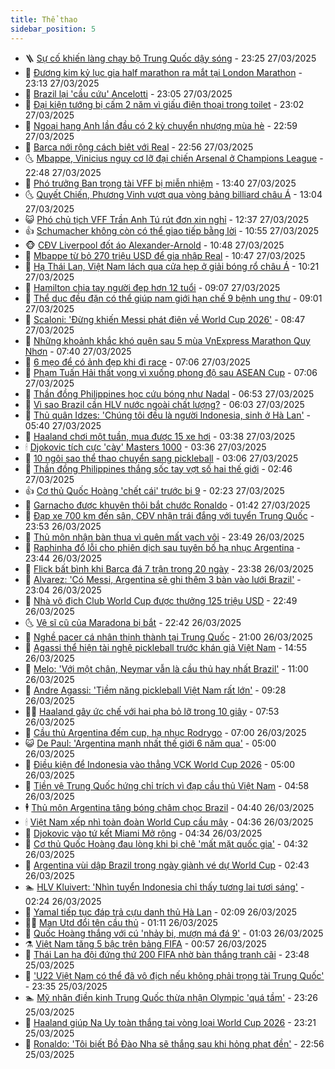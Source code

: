 ```yaml
---
title: Thể thao
sidebar_position: 5
---
```


<!-- vnexpress-the-thao:START -->
- 🪜 [Sự cố khiến làng chạy bộ Trung Quốc dậy sóng](https://vnexpress.net/su-co-khien-lang-chay-bo-trung-quoc-day-song-4866745.html) - 23:25 27/03/2025
- 🦩 [Đương kim kỷ lục gia half marathon ra mắt tại London Marathon](https://vnexpress.net/duong-kim-ky-luc-gia-half-marathon-ra-mat-tai-london-marathon-4866806.html) - 23:13 27/03/2025
- 🧰 [Brazil lại &#39;cầu cứu&#39; Ancelotti](https://vnexpress.net/brazil-lai-cau-cuu-ancelotti-4866809.html) - 23:05 27/03/2025
- 🤗 [Đại kiện tướng bị cấm 2 năm vì giấu điện thoại trong toilet](https://vnexpress.net/dai-kien-tuong-bi-cam-2-nam-vi-giau-dien-thoai-trong-toilet-4866795.html) - 23:02 27/03/2025
- 🥳 [Ngoại hạng Anh lần đầu có 2 kỳ chuyển nhượng mùa hè](https://vnexpress.net/ngoai-hang-anh-lan-dau-co-2-ky-chuyen-nhuong-mua-he-4866808.html) - 22:59 27/03/2025
- 🦣 [Barca nới rộng cách biệt với Real](https://vnexpress.net/barca-noi-rong-cach-biet-voi-real-4866811.html) - 22:56 27/03/2025
- 🌜 [Mbappe, Vinicius nguy cơ lỡ đại chiến Arsenal ở Champions League](https://vnexpress.net/mbappe-vinicius-nguy-co-lo-dai-chien-arsenal-o-champions-league-4866807.html) - 22:48 27/03/2025
- 🫶 [Phó trưởng Ban trọng tài VFF bị miễn nhiệm](https://vnexpress.net/pho-truong-ban-trong-tai-vff-bi-mien-nhiem-4866758.html) - 13:40 27/03/2025
- 🌜 [Quyết Chiến, Phương Vinh vượt qua vòng bảng billiard châu Á](https://vnexpress.net/quyet-chien-phuong-vinh-vuot-qua-vong-bang-billiard-chau-a-4866743.html) - 13:04 27/03/2025
- 😺 [Phó chủ tịch VFF Trần Anh Tú rút đơn xin nghỉ](https://vnexpress.net/pho-chu-tich-vff-tran-anh-tu-rut-don-xin-nghi-4866740.html) - 12:37 27/03/2025
- 👍 [Schumacher không còn có thể giao tiếp bằng lời](https://vnexpress.net/schumacher-khong-con-co-the-giao-tiep-bang-loi-4866687.html) - 10:55 27/03/2025
- 🐵 [CĐV Liverpool đốt áo Alexander-Arnold](https://vnexpress.net/cdv-liverpool-dot-ao-alexander-arnold-4866675.html) - 10:48 27/03/2025
- 💫 [Mbappe từ bỏ 270 triệu USD để gia nhập Real](https://vnexpress.net/mbappe-tu-bo-270-trieu-usd-de-gia-nhap-real-4866623.html) - 10:47 27/03/2025
- 🦆 [Hạ Thái Lan, Việt Nam lách qua cửa hẹp ở giải bóng rổ châu Á](https://vnexpress.net/ha-thai-lan-viet-nam-lach-qua-cua-hep-o-giai-bong-ro-chau-a-4866704.html) - 10:21 27/03/2025
- 🙉 [Hamilton chia tay người đẹp hơn 12 tuổi](https://vnexpress.net/hamilton-chia-tay-nguoi-dep-hon-12-tuoi-4866671.html) - 09:07 27/03/2025
- 📝 [Thể dục đều đặn có thể giúp nam giới hạn chế 9 bệnh ung thư](https://vnexpress.net/the-duc-deu-dan-co-the-giup-nam-gioi-han-che-9-benh-ung-thu-4859207.html) - 09:01 27/03/2025
- 💯 [Scaloni: &#39;Đừng khiến Messi phát điên về World Cup 2026&#39;](https://vnexpress.net/scaloni-dung-khien-messi-phat-dien-ve-world-cup-2026-4866638.html) - 08:47 27/03/2025
- 🌈 [Những khoảnh khắc khó quên sau 5 mùa VnExpress Marathon Quy Nhơn](https://vnexpress.net/nhung-khoanh-khac-kho-quen-sau-5-mua-vnexpress-marathon-quy-nhon-4866218.html) - 07:40 27/03/2025
- 🦩 [6 mẹo để có ảnh đẹp khi đi race](https://vnexpress.net/6-meo-de-co-anh-dep-khi-di-race-4866285.html) - 07:06 27/03/2025
- 🐲 [Phạm Tuấn Hải thất vọng vì xuống phong độ sau ASEAN Cup](https://vnexpress.net/pham-tuan-hai-that-vong-vi-xuong-phong-do-sau-asean-cup-4866319.html) - 07:06 27/03/2025
- 🌁 [Thần đồng Philippines học cứu bóng như Nadal](https://vnexpress.net/than-dong-philippines-hoc-cuu-bong-nhu-nadal-4866529.html) - 06:53 27/03/2025
- 💯 [Vì sao Brazil cần HLV nước ngoài chất lượng?](https://vnexpress.net/vi-sao-brazil-can-hlv-nuoc-ngoai-chat-luong-4866178.html) - 06:03 27/03/2025
- 🌝 [Thủ quân Idzes: &#39;Chúng tôi đều là người Indonesia, sinh ở Hà Lan&#39;](https://vnexpress.net/thu-quan-idzes-chung-toi-deu-la-nguoi-indonesia-sinh-o-ha-lan-4866465.html) - 05:40 27/03/2025
- 🤖 [Haaland chơi một tuần, mua được 15 xe hơi](https://vnexpress.net/haaland-choi-mot-tuan-mua-duoc-15-xe-hoi-4866411.html) - 03:38 27/03/2025
- 🕯 [Djokovic tích cực &#39;cày&#39; Masters 1000](https://vnexpress.net/djokovic-tich-cuc-cay-masters-1000-4866481.html) - 03:36 27/03/2025
- 🧰 [10 ngôi sao thể thao chuyển sang pickleball](https://vnexpress.net/10-ngoi-sao-the-thao-chuyen-sang-pickleball-4865823.html) - 03:06 27/03/2025
- 🥳 [Thần đồng Philippines thắng sốc tay vợt số hai thế giới](https://vnexpress.net/than-dong-philippines-thang-soc-tay-vot-so-hai-the-gioi-4866440.html) - 02:46 27/03/2025
- 👍 [Cơ thủ Quốc Hoàng &#39;chết cái&#39; trước bi 9](https://vnexpress.net/co-thu-quoc-hoang-chet-cai-truoc-bi-9-4866395.html) - 02:23 27/03/2025
- 💪 [Garnacho được khuyên thôi bắt chước Ronaldo](https://vnexpress.net/garnacho-duoc-khuyen-thoi-bat-chuoc-ronaldo-4866360.html) - 01:42 27/03/2025
- 👹 [Đạp xe 700 km đến sân, CĐV nhận trái đắng với tuyển Trung Quốc](https://vnexpress.net/dap-xe-700-km-den-san-cdv-nhan-trai-dang-voi-tuyen-trung-quoc-4866204.html) - 23:53 26/03/2025
- 🧰 [Thủ môn nhận bàn thua vì quên mất vạch vôi](https://vnexpress.net/thu-mon-nhan-ban-thua-vi-quen-mat-vach-voi-4866353.html) - 23:49 26/03/2025
- 🚀 [Raphinha đổ lỗi cho phiên dịch sau tuyên bố hạ nhục Argentina](https://vnexpress.net/raphinha-do-loi-cho-phien-dich-sau-tuyen-bo-ha-nhuc-argentina-4866345.html) - 23:44 26/03/2025
- 🎃 [Flick bất bình khi Barca đá 7 trận trong 20 ngày](https://vnexpress.net/flick-bat-binh-khi-barca-da-7-tran-trong-20-ngay-4866356.html) - 23:38 26/03/2025
- 🧰 [Alvarez: &#39;Có Messi, Argentina sẽ ghi thêm 3 bàn vào lưới Brazil&#39;](https://vnexpress.net/alvarez-co-messi-argentina-se-ghi-them-3-ban-vao-luoi-brazil-4866199.html) - 23:04 26/03/2025
- 👀 [Nhà vô địch Club World Cup được thưởng 125 triệu USD](https://vnexpress.net/nha-vo-dich-club-world-cup-duoc-thuong-125-trieu-usd-4866343.html) - 22:49 26/03/2025
- 🌜 [Vệ sĩ cũ của Maradona bị bắt](https://vnexpress.net/ve-si-cu-cua-maradona-bi-bat-4866347.html) - 22:42 26/03/2025
- 🫶 [Nghề pacer cá nhân thịnh thành tại Trung Quốc](https://vnexpress.net/nghe-pacer-ca-nhan-thinh-thanh-tai-trung-quoc-4866282.html) - 21:00 26/03/2025
- 🦄 [Agassi thể hiện tài nghệ pickleball trước khán giả Việt Nam](https://vnexpress.net/agassi-the-hien-tai-nghe-pickleball-truoc-khan-gia-viet-nam-4866307.html) - 14:55 26/03/2025
- 🥳 [Melo: &#39;Với một chân, Neymar vẫn là cầu thủ hay nhất Brazil&#39;](https://vnexpress.net/melo-voi-mot-chan-neymar-van-la-cau-thu-hay-nhat-brazil-4866176.html) - 11:00 26/03/2025
- 🐲 [Andre Agassi: &#39;Tiềm năng pickleball Việt Nam rất lớn&#39;](https://vnexpress.net/andre-agassi-tiem-nang-pickleball-viet-nam-rat-lon-4866206.html) - 09:28 26/03/2025
- 🧑‍🏫 [Haaland gây ức chế với hai pha bỏ lỡ trong 10 giây](https://vnexpress.net/haaland-gay-uc-che-voi-hai-pha-bo-lo-trong-10-giay-4866035.html) - 07:53 26/03/2025
- 🤔 [Cầu thủ Argentina đếm cup, hạ nhục Rodrygo](https://vnexpress.net/cau-thu-argentina-dem-cup-ha-nhuc-rodrygo-4866082.html) - 07:00 26/03/2025
- 😺 [De Paul: &#39;Argentina mạnh nhất thế giới 6 năm qua&#39;](https://vnexpress.net/de-paul-argentina-manh-nhat-the-gioi-6-nam-qua-4866038.html) - 05:00 26/03/2025
- 💪 [Điều kiện để Indonesia vào thẳng VCK World Cup 2026](https://vnexpress.net/dieu-kien-de-indonesia-vao-thang-vck-world-cup-2026-4865968.html) - 05:00 26/03/2025
- 💼 [Tiền vệ Trung Quốc hứng chỉ trích vì đạp cầu thủ Việt Nam](https://vnexpress.net/tien-ve-trung-quoc-hung-chi-trich-vi-dap-cau-thu-viet-nam-4866086.html) - 04:58 26/03/2025
- 🕴 [Thủ môn Argentina tâng bóng châm chọc Brazil](https://vnexpress.net/thu-mon-argentina-tang-bong-cham-choc-brazil-4866004.html) - 04:40 26/03/2025
- 🕯 [Việt Nam xếp nhì toàn đoàn World Cup cầu mây](https://vnexpress.net/viet-nam-xep-nhi-toan-doan-world-cup-cau-may-4865960.html) - 04:36 26/03/2025
- 📝 [Djokovic vào tứ kết Miami Mở rộng](https://vnexpress.net/djokovic-vao-tu-ket-miami-mo-rong-4866074.html) - 04:34 26/03/2025
- 🧐 [Cơ thủ Quốc Hoàng đau lòng khi bị chê &#39;mất mặt quốc gia&#39;](https://vnexpress.net/co-thu-quoc-hoang-dau-long-khi-bi-che-mat-mat-quoc-gia-4865877.html) - 04:32 26/03/2025
- 🙉 [Argentina vùi dập Brazil trong ngày giành vé dự World Cup](https://vnexpress.net/argentina-vui-dap-brazil-trong-ngay-gianh-ve-du-world-cup-4865970.html) - 02:43 26/03/2025
- 🏊 [HLV Kluivert: &#39;Nhìn tuyển Indonesia chỉ thấy tương lai tươi sáng&#39;](https://vnexpress.net/hlv-kluivert-nhin-tuyen-indonesia-chi-thay-tuong-lai-tuoi-sang-4865945.html) - 02:24 26/03/2025
- 🌊 [Yamal tiếp tục đáp trả cựu danh thủ Hà Lan](https://vnexpress.net/yamal-tiep-tuc-dap-tra-cuu-danh-thu-ha-lan-4865752.html) - 02:09 26/03/2025
- 👨‍🏫 [Man Utd đổi tên cầu thủ](https://vnexpress.net/man-utd-doi-ten-cau-thu-4865749.html) - 01:11 26/03/2025
- 🥷 [Quốc Hoàng thắng với cú &#39;nhảy bi, mượn má đá 9&#39;](https://vnexpress.net/quoc-hoang-thang-voi-cu-nhay-bi-muon-ma-da-9-4865861.html) - 01:03 26/03/2025
- ⚗️ [Việt Nam tăng 5 bậc trên bảng FIFA](https://vnexpress.net/viet-nam-tang-5-bac-tren-bang-fifa-4865893.html) - 00:57 26/03/2025
- 🌮 [Thái Lan hạ đội đứng thứ 200 FIFA nhờ bàn thắng tranh cãi](https://vnexpress.net/thai-lan-ha-doi-dung-thu-200-fifa-nho-ban-thang-tranh-cai-4865874.html) - 23:48 25/03/2025
- 🤩 [&#39;U22 Việt Nam có thể đã vô địch nếu không phải trọng tài Trung Quốc&#39;](https://vnexpress.net/u22-viet-nam-co-the-da-vo-dich-neu-khong-phai-trong-tai-trung-quoc-vnepre-4865852.html) - 23:35 25/03/2025
- 🏊 [Mỹ nhân điền kinh Trung Quốc thừa nhận Olympic &#39;quá tầm&#39;](https://vnexpress.net/my-nhan-dien-kinh-trung-quoc-thua-nhan-olympic-qua-tam-4865869.html) - 23:26 25/03/2025
- 🐎 [Haaland giúp Na Uy toàn thắng tại vòng loại World Cup 2026](https://vnexpress.net/haaland-giup-na-uy-toan-thang-tai-vong-loai-world-cup-2026-4865862.html) - 23:21 25/03/2025
- 💫 [Ronaldo: &#39;Tôi biết Bồ Đào Nha sẽ thắng sau khi hỏng phạt đền&#39;](https://vnexpress.net/ronaldo-toi-biet-bo-dao-nha-se-thang-sau-khi-hong-phat-den-4865865.html) - 22:56 25/03/2025<!-- vnexpress-the-thao:END -->
